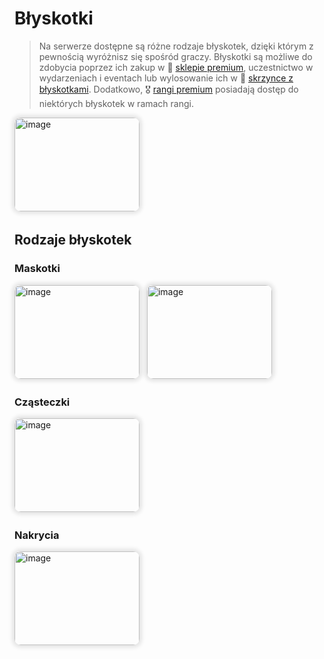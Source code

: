 <style>
img:not(.medium-zoom-image--opened):not(.navbar-link-icon) {
    width: 200px; /* Ustal stałą szerokość */
    height: 150px; /* Ustal stałą wysokość */
    object-fit: cover; /* Przycinanie obrazu do zadanego rozmiaru */
    object-position: center; /* Wyśrodkowanie obrazu w przyciętym obszarze */
    margin: 0 8px 4px 0;
    box-shadow: 0 0 6px 4px rgba(0, 0, 0, .1);
    border-radius: 10px;
}
</style>

# Błyskotki

> Na serwerze dostępne są różne rodzaje błyskotek, dzięki którym z pewnością wyróżnisz się spośród graczy. Błyskotki są możliwe do zdobycia poprzez ich zakup w 🏪 [sklepie premium](/shops), uczestnictwo w wydarzeniach i eventach lub wylosowanie ich w 🎁 [skrzynce z błyskotkami](/crates). Dodatkowo, 🎖️ [rangi premium](/ranks) posiadają dostęp do niektórych błyskotek w ramach rangi.

![image](/pages/images/cosmetics/cosmetics-main.webp)

## Rodzaje błyskotek
### Maskotki

![image](/pages/images/cosmetics/cosmetics-mascots.webp)
![image](/pages/images/cosmetics/cosmetics-mascots-1.webp)

### Cząsteczki

![image](/pages/images/battletowers/bt_level.webp)

### Nakrycia

![image](/pages/images/battletowers/bt_level.webp)
